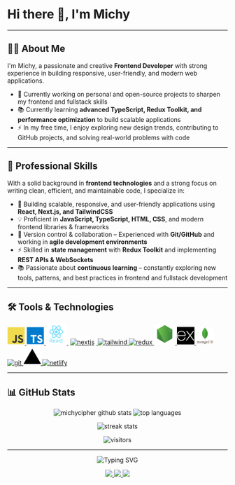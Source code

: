 # Hi there 👋, I'm Michy

---

## 👩‍💻 About Me  
I'm Michy, a passionate and creative **Frontend Developer** with strong experience in building responsive, user-friendly, and modern web applications.  

- 🔭 Currently working on personal and open-source projects to sharpen my frontend and fullstack skills  
- 📚 Currently learning **advanced TypeScript, Redux Toolkit, and performance optimization** to build scalable applications  
- ⚡ In my free time, I enjoy exploring new design trends, contributing to GitHub projects, and solving real-world problems with code  

---

## 💼 Professional Skills  
With a solid background in **frontend technologies** and a strong focus on writing clean, efficient, and maintainable code, I specialize in:  

- 🚀 Building scalable, responsive, and user-friendly applications using **React, Next.js, and TailwindCSS**  
- 💡 Proficient in **JavaScript, TypeScript, HTML, CSS**, and modern frontend libraries & frameworks  
- 🔄 Version control & collaboration – Experienced with **Git/GitHub** and working in **agile development environments**  
- ⚡ Skilled in **state management** with **Redux Toolkit** and implementing **REST APIs & WebSockets**  
- 📚 Passionate about **continuous learning** – constantly exploring new tools, patterns, and best practices in frontend and fullstack development  

---

## 🛠 Tools & Technologies  

<p align="left">  
  <!-- JavaScript -->
  <a href="https://developer.mozilla.org/en-US/docs/Web/JavaScript" target="_blank" rel="noreferrer">  
    <img src="https://raw.githubusercontent.com/devicons/devicon/master/icons/javascript/javascript-original.svg" alt="javascript" width="40" height="40"/>  
  </a>  

  <!-- TypeScript -->
  <a href="https://www.typescriptlang.org/" target="_blank" rel="noreferrer">  
    <img src="https://raw.githubusercontent.com/devicons/devicon/master/icons/typescript/typescript-original.svg" alt="typescript" width="40" height="40"/>  
  </a>  

  <!-- React (white wordmark for dark bg) -->
  <a href="https://react.dev/" target="_blank" rel="noreferrer">  
    <img src="https://raw.githubusercontent.com/devicons/devicon/master/icons/react/react-original-wordmark.svg" alt="react" width="40" height="40" style="background-color:white; border-radius:6px; padding:4px;"/>  
  </a>  

  <!-- Next.js (white logo) -->
  <a href="https://nextjs.org/" target="_blank" rel="noreferrer">  
    <img src="https://camo.githubusercontent.com/92ce1c051262bbe8c329848632e7ce3a5289de4c35182ae3d01ef1655f65c32b/68747470733a2f2f63646e2e6a7364656c6976722e6e65742f67682f64657669636f6e732f64657669636f6e2f69636f6e732f6e6578746a732f6e6578746a732d6f726967696e616c2e737667" alt="nextjs" width="40" height="40" style="background-color:white; border-radius:6px; padding:4px;"/>  
  </a>  

  <!-- Tailwind -->
  <a href="https://tailwindcss.com/" target="_blank" rel="noreferrer">  
    <img src="https://www.vectorlogo.zone/logos/tailwindcss/tailwindcss-icon.svg" alt="tailwind" width="40" height="40"/>  
  </a>  

  <!-- Redux -->
  <a href="https://redux-toolkit.js.org/" target="_blank" rel="noreferrer">  
    <img src="https://raw.githubusercontent.com/reduxjs/redux/master/logo/logo.png" alt="redux" width="40" height="40"/>  
  </a>  

  <!-- Node.js (white version) -->
  <a href="https://nodejs.org/" target="_blank" rel="noreferrer">  
    <img src="https://raw.githubusercontent.com/devicons/devicon/master/icons/nodejs/nodejs-original.svg" alt="nodejs" width="40" height="40" style="background-color:white; border-radius:6px; padding:4px;"/>  
  </a>  

 <!-- Express -->
<a href="https://expressjs.com/" target="_blank" rel="noreferrer">  
  <img src="https://raw.githubusercontent.com/devicons/devicon/master/icons/express/express-original.svg" alt="Express" width="40" height="40" style="filter: invert(1);"/>  
</a> 

  <!-- MongoDB -->
  <a href="https://www.mongodb.com/" target="_blank" rel="noreferrer">  
    <img src="https://raw.githubusercontent.com/devicons/devicon/master/icons/mongodb/mongodb-original-wordmark.svg" alt="mongodb" width="40" height="40"/>  
  </a>  

  <!-- Git -->
  <a href="https://git-scm.com/" target="_blank" rel="noreferrer">  
    <img src="https://www.vectorlogo.zone/logos/git-scm/git-scm-icon.svg" alt="git" width="40" height="40"/>  
  </a>  

 <!-- Vercel -->
<a href="https://vercel.com/" target="_blank" rel="noreferrer">  
  <img src="https://raw.githubusercontent.com/devicons/devicon/master/icons/vercel/vercel-original.svg" alt="Vercel" width="40" height="40"/>  
</a>

  <!-- Netlify -->
  <a href="https://www.netlify.com/" target="_blank" rel="noreferrer">  
    <img src="https://www.vectorlogo.zone/logos/netlify/netlify-icon.svg" alt="netlify" width="40" height="40"/>  
  </a>  
</p>

---

## 📊 GitHub Stats  
<p align="center">
  <!-- Total Commits + PRs (Public + Private) -->
  <img src="https://github-readme-stats.vercel.app/api?username=michycipher&show_icons=true&include_all_commits=true&count_private=true&hide=contribs&custom_title=Michelle%20Utomi%20GitHub%20Stats%20&theme=tokyonight" alt="michycipher github stats" height="180"/>

  <!-- Top Languages -->
  <img src="https://github-readme-stats.vercel.app/api/top-langs/?username=michycipher&layout=compact&langs_count=8&theme=tokyonight" alt="top languages" height="180"/>
</p>

<p align="center">
  <!-- Streak with year -->
  <img src="https://github-readme-streak-stats.herokuapp.com?user=michycipher&theme=tokyonight" alt="streak stats" height="180"/>
</p>

<p align="center">
  <!-- Visitor Counter -->
  <img src="https://komarev.com/ghpvc/?username=michycipher&label=Visitors&color=1DA1F2&style=for-the-badge" alt="visitors"/>
</p>

---

<p align="center"> <img src="https://readme-typing-svg.demolab.com?font=Fira+Code&weight=500&size=22&pause=1000&color=36BCF7&center=true&vCenter=true&width=435&lines=Let's+Connect!;" alt="Typing SVG" /> </p>

<p align="center">
  <a href="https://michycipher.github.io/michelle-portfolio/" target="_blank">
    <img src="https://img.shields.io/badge/PORTFOLIO-%23000000.svg?style=for-the-badge&logo=vercel&logoColor=white" />
  </a>
  <a href="https://www.linkedin.com/in/michelle-utomi-9827981b4/" target="_blank">
    <img src="https://img.shields.io/badge/LINKEDIN-%230077B5.svg?style=for-the-badge&logo=linkedin&logoColor=white" />
  </a>
  <a href="https://x.com/am_michelle" target="_blank">
    <img src="https://img.shields.io/badge/TWITTER-%231DA1F2.svg?style=for-the-badge&logo=twitter&logoColor=white" />
  </a>
</p>



